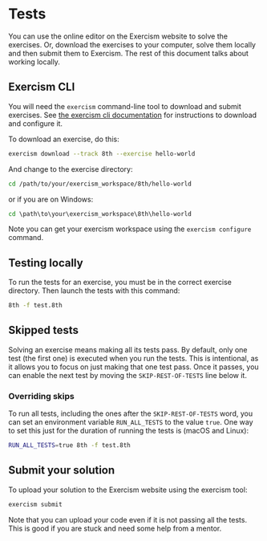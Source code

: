 # Tests

You can use the online editor on the Exercism website to solve the exercises.
Or, download the exercises to your computer, solve them locally and then submit them to Exercism.
The rest of this document talks about working locally.

## Exercism CLI

You will need the `exercism` command-line tool to download and submit exercises.
See [the exercism cli documentation][exercism-cli] for instructions to download and configure it.

To download an exercise, do this:

```bash
exercism download --track 8th --exercise hello-world
```

And change to the exercise directory:

```bash
cd /path/to/your/exercism_workspace/8th/hello-world
```

or if you are on Windows:

```cmd
cd \path\to\your\exercism_workspace\8th\hello-world
```

Note you can get your exercism workspace using the `exercism configure` command.

## Testing locally

To run the tests for an exercise, you must be in the correct exercise directory.
Then launch the tests with this command:

```bash
8th -f test.8th
```

## Skipped tests

Solving an exercise means making all its tests pass.
By default, only one test (the first one) is executed when you run the tests.
This is intentional, as it allows you to focus on just making that one test pass.
Once it passes, you can enable the next test by moving the `SKIP-REST-OF-TESTS` line below it.

### Overriding skips

To run all tests, including the ones after the `SKIP-REST-OF-TESTS` word, you can set an environment variable `RUN_ALL_TESTS` to the value `true`. 
One way to set this just for the duration of running the tests is (macOS and Linux):

```bash
RUN_ALL_TESTS=true 8th -f test.8th
```

## Submit your solution

To upload your solution to the Exercism website using the exercism tool:

```bash
exercism submit
```

Note that you can upload your code even if it is not passing all the tests.
This is good if you are stuck and need some help from a mentor.

[exercism-cli]: https://exercism.org/docs/using/solving-exercises/working-locally
